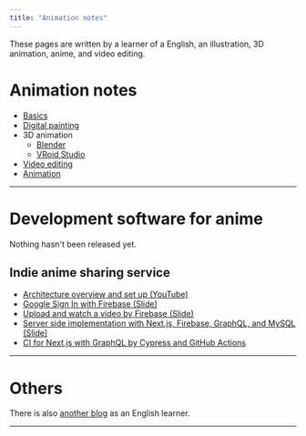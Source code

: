```yaml
---
title: "Animation notes"
---
```


These pages are written by a learner of a English, an illustration, 3D animation, anime, and video editing.

# Animation notes

- [Basics](./docs/basics)
- [Digital painting](./docs/digital-painting)
- 3D animation
  - [Blender](./docs/blender)
  - [VRoid Studio](./docs/vroid_studio)
- [Video editing](./docs/video-editing)
- [Animation](./docs/animation)

---

# Development software for anime

Nothing hasn't been released yet.

## Indie anime sharing service

- [Architecture overview and set up (YouTube)](https://youtu.be/-1_MyOolaJ4)
- [Google Sign In with Firebase (Slide)](https://speakerdeck.com/michaelfreling/google-sign-in-with-firebase-in-react-101)
- [Upload and watch a video by Firebase (Slide)](https://speakerdeck.com/michaelfreling/building-a-web-service-upload-and-watch-a-video-by-firebase)
- [Server side implementation with Next.js, Firebase, GraphQL, and MySQL (Slide)](https://speakerdeck.com/michaelfreling/building-a-web-service-part-3-implement-the-server-side)
- [CI for Next.js with GraphQL by Cypress and GitHub Actions](./posts/2022/09/03/ci-for-next.js-with-graphql-by-cypress-and-github-actions/)

---

# Others

There is also [another blog](https://michael-english.vercel.app) as an English learner.

---
